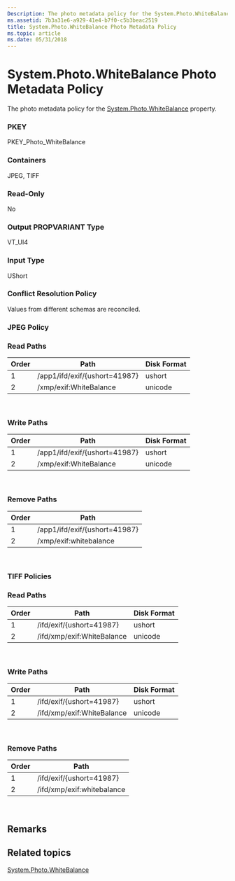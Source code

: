```yaml
---
Description: The photo metadata policy for the System.Photo.WhiteBalance property.
ms.assetid: 7b3a31e6-a929-41e4-b7f0-c5b3beac2519
title: System.Photo.WhiteBalance Photo Metadata Policy
ms.topic: article
ms.date: 05/31/2018
---
```


# System.Photo.WhiteBalance Photo Metadata Policy

The photo metadata policy for the [System.Photo.WhiteBalance](https://msdn.microsoft.com/en-us/library/bb787282(VS.85).aspx) property.

### PKEY

PKEY\_Photo\_WhiteBalance

### Containers

JPEG, TIFF

### Read-Only

No

### Output PROPVARIANT Type

VT\_UI4

### Input Type

UShort

### Conflict Resolution Policy

Values from different schemas are reconciled.

### JPEG Policy

### Read Paths



| Order | Path                          | Disk Format |
|-------|-------------------------------|-------------|
| 1     | /app1/ifd/exif/{ushort=41987} | ushort      |
| 2     | /xmp/exif:WhiteBalance        | unicode     |



 

### Write Paths



| Order | Path                          | Disk Format |
|-------|-------------------------------|-------------|
| 1     | /app1/ifd/exif/{ushort=41987} | ushort      |
| 2     | /xmp/exif:WhiteBalance        | unicode     |



 

### Remove Paths



| Order | Path                          |
|-------|-------------------------------|
| 1     | /app1/ifd/exif/{ushort=41987} |
| 2     | /xmp/exif:whitebalance        |



 

### TIFF Policies

### Read Paths



| Order | Path                       | Disk Format |
|-------|----------------------------|-------------|
| 1     | /ifd/exif/{ushort=41987}   | ushort      |
| 2     | /ifd/xmp/exif:WhiteBalance | unicode     |



 

### Write Paths



| Order | Path                       | Disk Format |
|-------|----------------------------|-------------|
| 1     | /ifd/exif/{ushort=41987}   | ushort      |
| 2     | /ifd/xmp/exif:WhiteBalance | unicode     |



 

### Remove Paths



| Order | Path                       |
|-------|----------------------------|
| 1     | /ifd/exif/{ushort=41987}   |
| 2     | /ifd/xmp/exif:whitebalance |



 

## Remarks

## Related topics

<dl> <dt>

[System.Photo.WhiteBalance](https://msdn.microsoft.com/en-us/library/bb787282(VS.85).aspx)
</dt> </dl>

 

 



